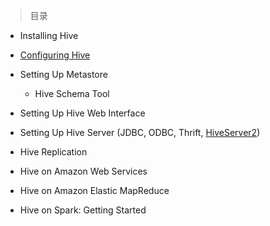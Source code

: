
> 目录

- Installing Hive

- [Configuring Hive](https://github.com/ZGG2016/hive-website/blob/master/Administrator%20Documentation/Configuring%20Hive.md)

- Setting Up Metastore

	- Hive Schema Tool

- Setting Up Hive Web Interface

- Setting Up Hive Server (JDBC, ODBC, Thrift, [HiveServer2](https://github.com/ZGG2016/hive-website/blob/master/Administrator%20Documentation/Setting%20Up%20HiveServer2.md))

- Hive Replication

- Hive on Amazon Web Services

- Hive on Amazon Elastic MapReduce

- Hive on Spark: Getting Started